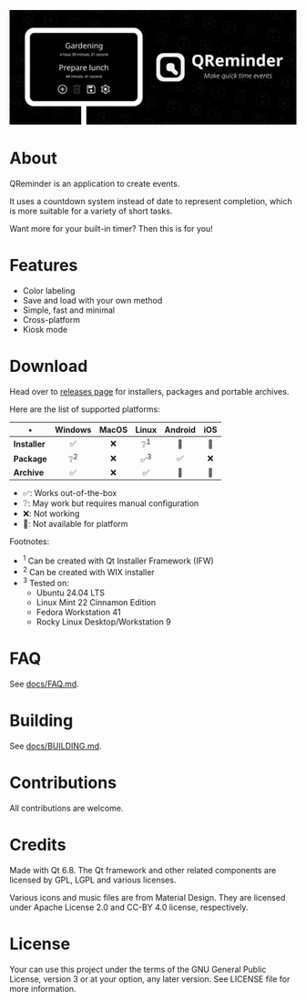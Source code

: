 ![QReminder Banner Image](./.github/banner.jpg)

# About

QReminder is an application to create events.

It uses a countdown system instead of date to represent completion, 
which is more suitable for a variety of short tasks.

Want more for your built-in timer? Then this is for you!

# Features

 - Color labeling
 - Save and load with your own method
 - Simple, fast and minimal
 - Cross-platform
 - Kiosk mode
 
# Download

Head over to [releases page](https://github.com/rashlight/QReminder/releases) 
for installers, packages and portable archives.

Here are the list of supported platforms:

|<center>•</center>|Windows|MacOS|Linux|Android|iOS|
|--|--|--|--|--|--|
|**Installer**|<center>✅</center>|<center>❌</center>|<center>❔<sup>1</sup></center>|<center>🚫</center>|<center>🚫</center>|
|**Package**|<center>❔<sup>2</sup></center>|<center>❌</center>|<center>✅<sup>3</sup></center>|<center>✅</center>|<center>❌</center>|
|**Archive**|<center>✅</center>|<center>❌</center>|<center>✅</center>|<center>🚫</center>|<center>🚫</center>|

 - ✅: Works out-of-the-box
 - ❔: May work but requires manual configuration
 - ❌: Not working
 - 🚫: Not available for platform

Footnotes:

 - <sup>1</sup> Can be created with Qt Installer Framework (IFW)
 - <sup>2</sup> Can be created with WIX installer
 - <sup>3</sup> Tested on:
     - Ubuntu 24.04 LTS
     - Linux Mint 22 Cinnamon Edition
     - Fedora Workstation 41
     - Rocky Linux Desktop/Workstation 9
     
# FAQ

See [docs/FAQ.md](./docs/FAQ.md).

# Building

See [docs/BUILDING.md](./docs/BUILDING.md).

# Contributions

All contributions are welcome.

# Credits

Made with Qt 6.8. The Qt framework and other related components 
are licensed by GPL, LGPL and various licenses.

Various icons and music files are from Material Design. They are licensed under
Apache License 2.0 and CC-BY 4.0 license, respectively.

# License

Your can use this project under the terms of the GNU General Public License, version 3 
or at your option, any later version. See LICENSE file for more information.
